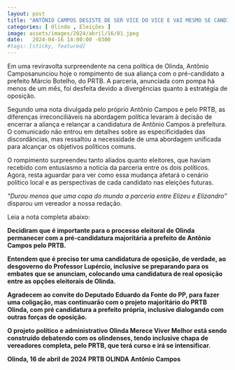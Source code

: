 ```yaml
---
layout: post
title: "ANTÔNIO CAMPOS DESISTE DE SER VICE DO VICE E VAI MESMO SE CANDIDATAR A PREFEITO"
categories: [ Olinda , Eleições ]
image: assets/images/2024/abril/16/01.jpeg
date:   2024-04-16 14:00:00 -0300
#tags: [sticky, featured]
---
```

Em uma reviravolta surpreendente na cena política de Olinda, Antônio Camposanunciou hoje o rompimento de sua aliança com o pré-candidato a prefeito Márcio Botelho, do PRTB. A parceria, anunciada com pompa há menos de um mês, foi desfeita devido a divergências quanto à estratégia de oposição.

Segundo uma nota divulgada pelo próprio Antônio Campos e pelo PRTB, as diferenças irreconciliáveis na abordagem política levaram à decisão de encerrar a aliança e relançar a candidatura de Antônio Campos à prefeitura. O comunicado não entrou em detalhes sobre as especificidades das discordâncias, mas ressaltou a necessidade de uma abordagem unificada para alcançar os objetivos políticos comuns.

O rompimento surpreendeu tanto aliados quanto eleitores, que haviam recebido com entusiasmo a notícia da parceria entre os dois políticos. Agora, resta aguardar para ver como essa mudança afetará o cenário político local e as perspectivas de cada candidato nas eleições futuras.

_“Durou menos que uma copa do mundo a parceria entre Elizeu e Elizandro”_ disparou um vereador a nossa redação.

Leia a nota completa abaixo:

**Decidiram que é importante para o processo eleitoral de Olinda permanecer com a pré-candidatura majoritária a prefeito de Antônio Campos pelo PRTB.**

**Entendem que é preciso ter uma candidatura de oposição, de verdade, ao desgoverno do Professor Lupércio, inclusive se preparando para os embates que se anunciam, colocando uma candidatura de real oposição entre as opções eleitorais de Olinda.**

**Agradecem ao convite do Deputado Eduardo da Fonte do PP, para fazer uma coligação, mas continuarão com o projeto majoritário do PRTB Olinda, com pré candidatura a prefeito própria, inclusive dialogando com outras forças de oposição.**

**O projeto político e administrativo Olinda Merece Viver Melhor está sendo construído debatendo com os olindenses, tendo inclusive chapa de vereadores completa, pelo PRTB, que terá curso e irá se intensificar.**

**Olinda, 16 de abril de 2024**
**PRTB OLINDA**
**Antônio Campos**